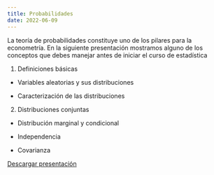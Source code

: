 ```yaml
---
title: Probabilidades
date: 2022-06-09
---
```


La teoría de probabilidades constituye uno de los pilares para la econometría. En la siguiente presentación mostramos alguno de los conceptos que debes manejar antes de iniciar el curso de estadística

1. Definiciones básicas

- Variables aleatorias y sus distribuciones

- Caracterización de las distribuciones

2. Distribuciones conjuntas

- Distribución marginal y condicional

- Independencia

- Covarianza

[Descargar presentación](https://econometrics-bch.netlify.app/repaso/probabilidades.pdf)